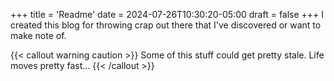 +++
title = 'Readme'
date = 2024-07-26T10:30:20-05:00
draft = false
+++
I created this blog for throwing crap out there that I've discovered or want to make note of.

{{< callout warning caution >}}
Some of this stuff could get pretty stale. Life moves pretty fast...
{{< /callout >}}